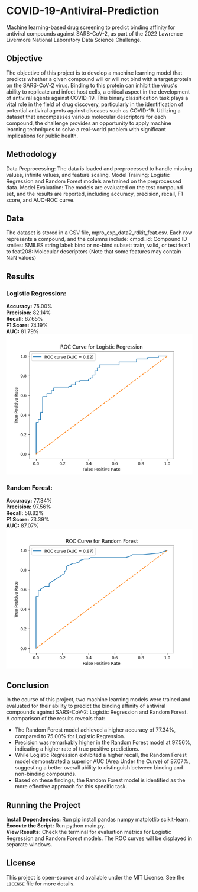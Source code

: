 # COVID-19-Antiviral-Prediction
Machine learning-based drug screening to predict binding affinity for antiviral compounds against SARS-CoV-2, as part of the 2022 Lawrence Livermore National Laboratory Data Science Challenge.

## Objective
The objective of this project is to develop a machine learning model that predicts whether a given compound will or will not bind with a target protein on the SARS-CoV-2 virus. Binding to this protein can inhibit the virus's ability to replicate and infect host cells, a critical aspect in the development of antiviral agents against COVID-19. This binary classification task plays a vital role in the field of drug discovery, particularly in the identification of potential antiviral agents against diseases such as COVID-19. Utilizing a dataset that encompasses various molecular descriptors for each compound, the challenge provides an opportunity to apply machine learning techniques to solve a real-world problem with significant implications for public health.

## Methodology
Data Preprocessing: The data is loaded and preprocessed to handle missing values, infinite values, and feature scaling.
Model Training: Logistic Regression and Random Forest models are trained on the preprocessed data.
Model Evaluation: The models are evaluated on the test compound set, and the results are reported, including accuracy, precision, recall, F1 score, and AUC-ROC curve.

## Data
The dataset is stored in a CSV file, mpro_exp_data2_rdkit_feat.csv. Each row represents a compound, and the columns include:
cmpd_id: Compound ID
smiles: SMILES string
label: bind or no-bind
subset: train, valid, or test
feat1 to feat208: Molecular descriptors (Note that some features may contain NaN values)

## Results
### Logistic Regression:<br>
__Accuracy:__ 75.00%<br>
__Precision:__ 82.14%<br>
__Recall:__ 67.65%<br>
__F1 Score:__ 74.19%<br>
__AUC:__ 81.79%<br>
![ROC Curve for Logistic Regression](roc_curves/roc_curve_logistic_regression.png)

### Random Forest:<br>
__Accuracy:__ 77.34%<br>
__Precision:__ 97.56%<br>
__Recall:__ 58.82%<br>
__F1 Score:__ 73.39%<br>
__AUC:__ 87.07%<br>
![ROC Curve for Random Forest](roc_curves/roc_curve_random_forest.png)

## Conclusion
In the course of this project, two machine learning models were trained and evaluated for their ability to predict the binding affinity of antiviral compounds against SARS-CoV-2: Logistic Regression and Random Forest. A comparison of the results reveals that:
* The Random Forest model achieved a higher accuracy of 77.34%, compared to 75.00% for Logistic Regression.
* Precision was remarkably higher in the Random Forest model at 97.56%, indicating a higher rate of true positive predictions.
* While Logistic Regression exhibited a higher recall, the Random Forest model demonstrated a superior AUC (Area Under the Curve) of 87.07%, suggesting a better overall ability to distinguish between binding and non-binding compounds.
* Based on these findings, the Random Forest model is identified as the more effective approach for this specific task.

## Running the Project
__Install Dependencies:__ Run pip install pandas numpy matplotlib scikit-learn.<br>
__Execute the Script:__ Run python main.py.<br>
__View Results:__ Check the terminal for evaluation metrics for Logistic Regression and Random Forest models. The ROC curves will be displayed in separate windows.

## License

This project is open-source and available under the MIT License. See the `LICENSE` file for more details.



